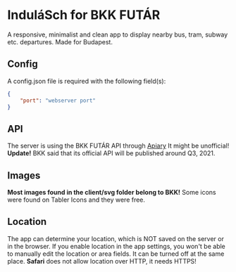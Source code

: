 # InduláSch for BKK FUTÁR
A responsive, minimalist and clean app to display nearby bus, tram, subway etc. departures. Made for Budapest.
## Config
A config.json file is required with the following field(s):
```json
{
    "port": "webserver port"
}
```
## API
The server is using the BKK FUTÁR API through [Apiary](https://bkkfutar.docs.apiary.io/)
It might be unofficial!
**Update!**
BKK said that its official API will be published around Q3, 2021.
## Images
**Most images found in the client/svg folder belong to BKK!**
Some icons were found on Tabler Icons and they were free.
## Location
The app can determine your location, which is NOT saved on the server or in the browser. If you enable location in the app settings, you won't be able to manually edit the location or area fields. It can be turned off at the same place.
**Safari** does not allow location over HTTP, it needs HTTPS!
